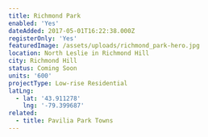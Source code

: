 ```yaml
---
title: Richmond Park
enabled: 'Yes'
dateAdded: 2017-05-01T16:22:38.000Z
registerOnly: 'Yes'
featuredImage: /assets/uploads/richmond_park-hero.jpg
location: North Leslie in Richmond Hill
city: Richmond Hill
status: Coming Soon
units: '600'
projectType: Low-rise Residential
latLng:
  - lat: '43.911278'
    lng: '-79.399687'
related:
  - title: Pavilia Park Towns
---
```


